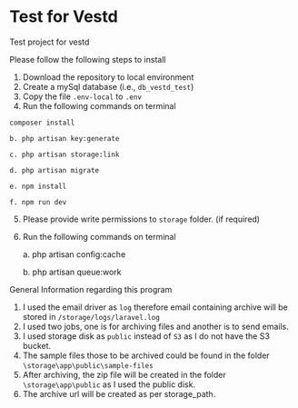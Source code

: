 # Test for Vestd
Test project for vestd

Please follow the following steps to install
1. Download the repository to local environment
2. Create a mySql database (i.e., `db_vestd_test`)
3. Copy the file `.env-local` to `.env`
4. Run the following commands on terminal  

```
composer install
```
    
    b. php artisan key:generate
    
    c. php artisan storage:link
    
    d. php artisan migrate  
    
    e. npm install  
    
    f. npm run dev  
    
    
5. Please provide write permissions to `storage` folder. (if required)
6. Run the following commands on terminal  


    a. php artisan config:cache  
    
    b. php artisan queue:work  
    
    
General Information regarding this program  

1. I used the email driver as `log` therefore email containing archive will be stored in `/storage/logs/laravel.log`
2. I used two jobs, one is for archiving files and another is to send emails.
3. I used storage disk as `public` instead of `S3` as I do not have the S3 bucket.
4. The sample files those to be archived could be found in the folder `\storage\app\public\sample-files`
5. After archiving, the zip file will be created in the folder `\storage\app\public` as I used the public disk.
6. The archive url will be created as per storage_path.


